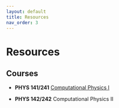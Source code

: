 ```yaml
---
layout: default
title: Resources
nav_order: 3
---
```


# Resources


## Courses

- **PHYS 141/241** [Computational Physics I](https://jduarte.physics.ucsd.edu/phys141/README.html)

- **PHYS 142/242** Computational Physics II